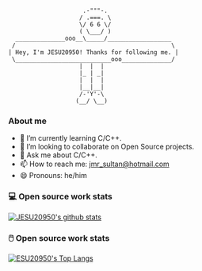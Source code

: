 ```
                     .-"""-.
                    / .===. \
                    \/ 6 6 \/
                    ( \___/ )
  ______________ooo__\_____/__________________
 /                                            \
| Hey, I'm JESU20950! Thanks for following me. |
 \___________________________ooo______________/
                    |  |  |
                    |_ | _|
                    |  |  |
                    |__|__|
                    /-'Y'-\
                   (__/ \__)
```

### About me

- 🌱 I’m currently learning C/C++.
- 👯 I’m looking to collaborate on Open Source projects.
- 💬 Ask me about C/C++.
- 📫 How to reach me: jmr_sultan@hotmail.com
- 😄 Pronouns: he/him

### 💻 Open source work stats

[![JESU20950's github stats](https://github-readme-stats.vercel.app/api?username=JESU20950&theme=tokyonight&show_icons=true)](https://github.com/JESU20950)


### 🖱️ Open source work stats


[![ESU20950's Top Langs](https://github-readme-stats.vercel.app/api/top-langs/?username=JESU20950&layout=compact)](https://github.com/anuraghazra/github-readme-stats)

